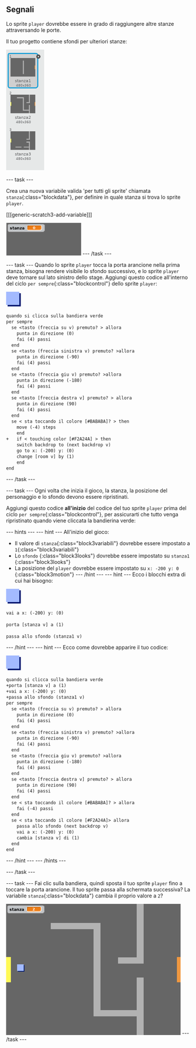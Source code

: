 ## Segnali

Lo sprite `player` dovrebbe essere in grado di raggiungere altre stanze attraversando le porte.

Il tuo progetto contiene sfondi per ulteriori stanze:

![screenshot](images/world-backdrops.png)

\--- task \---

Crea una nuova variabile valida 'per tutti gli sprite' chiamata `stanza`{:class="blockdata"}, per definire in quale stanza si trova lo sprite `player`.

[[[generic-scratch3-add-variable]]]

![schermata](images/world-room.png) \--- /task \---

\--- task \--- Quando lo sprite `player` tocca la porta arancione nella prima stanza, bisogna rendere visibile lo sfondo successivo, e lo sprite `player` deve tornare sul lato sinistro dello stage. Aggiungi questo codice all'interno del ciclo `per sempre`{:class="blockcontrol"} dello sprite `player`:

![player](images/player.png)

```blocks3
quando si clicca sulla bandiera verde
per sempre 
  se <tasto (freccia su v) premuto? > allora 
    punta in direzione (0)
    fai (4) passi
  end
  se <tasto (freccia sinistra v) premuto? >allora 
    punta in direzione (-90)
    fai (4) passi
  end
  se <tasto (freccia giu v) premuto? >allora 
    punta in direzione (-180)
    fai (4) passi
  end
  se <tasto [freccia destra v] premuto? > allora 
    punta in direzione (90)
    fai (4) passi
  end
  se < sta toccando il colore [#BABABA]? > then
    move (-4) steps
    end
+   if < touching color [#F2A24A] > then
    switch backdrop to (next backdrop v)
    go to x: (-200) y: (0)
    change [room v] by (1)
    end
end
```

\--- /task \---

\--- task \--- Ogni volta che inizia il gioco, la stanza, la posizione del personaggio e lo sfondo devono essere ripristinati.

Aggiungi questo codice **all'inizio** del codice del tuo sprite `player` prima del ciclo `per sempre`{:class="blockcontrol"}, per assicurarti che tutto venga ripristinato quando viene cliccata la bandierina verde:

\--- hints \--- \--- hint \--- All'inizio del gioco:

+ Il valore di `stanza`{:class="block3variabili"} dovrebbe essere impostato a `1`{:class="block3variabili"}
+ Lo `sfondo` {:class="block3looks"} dovrebbe essere impostato su ` stanza1 ` {:class="block3looks"}
+ La posizione del `player` dovrebbe essere impostato su ` x: -200 y: 0 ` {:class="block3motion"} \--- /hint \--- \--- hint \--- Ecco i blocchi extra di cui hai bisogno:

![player](images/player.png)

```blocks3
vai a x: (-200) y: (0)

porta [stanza v] a (1)

passa allo sfondo (stanza1 v)
```

\--- /hint \--- \--- hint \--- Ecco come dovrebbe apparire il tuo codice:

![player](images/player.png)

```blocks3
quando si clicca sulla bandiera verde
+porta [stanza v] a (1)
+vai a x: (-200) y: (0)
+passa allo sfondo (stanza1 v)
per sempre 
  se <tasto (freccia su v) premuto? > allora 
    punta in direzione (0)
    fai (4) passi
  end
  se <tasto (freccia sinistra v) premuto? >allora 
    punta in direzione (-90)
    fai (4) passi
  end
  se <tasto (freccia giu v) premuto? >allora 
    punta in direzione (-180)
    fai (4) passi
  end
  se <tasto [freccia destra v] premuto? > allora 
    punta in direzione (90)
    fai (4) passi
  end
  se < sta toccando il colore [#BABABA]? > allora 
    fai (-4) passi
  end
  se < sta toccando il colore [#F2A24A]> allora 
    passa allo sfondo (next backdrop v)
    vai a x: (-200) y: (0)
    cambia [stanza v] di (1)
  end
end
```

\--- /hint \--- \--- /hints \---

\--- /task \---

\--- task \--- Fai clic sulla bandiera, quindi sposta il tuo sprite `player` fino a toccare la porta arancione. Il tuo sprite passa alla schermata successiva? La variabile `stanza`{:class="blockdata"} cambia il proprio valore a `2`?

![schermata](images/world-room-test.png) \--- /task \---